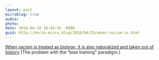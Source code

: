 ```yaml
---
layout: post
microblog: true
audio: 
photo: 
date: 2018-04-18 16:45:55 -0800
guid: http://kerim.micro.blog/2018/04/19/when-racism-is.html
---
```

[When racism is treated as biology, it is also naturalized and taken out of history](https://www.centerforhealthjournalism.org/2018/04/03/treating-racism-biology-problem-totally-ignores-real-forces-perpetuating-it) (The problem with the “bias training” paradigm.)
